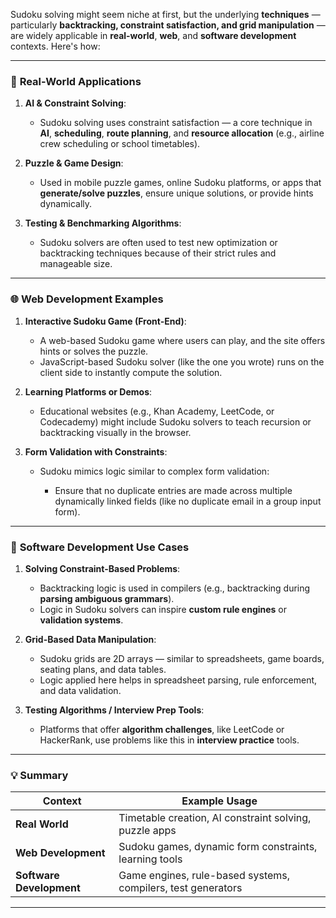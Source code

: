 Sudoku solving might seem niche at first, but the underlying **techniques** — particularly **backtracking, constraint satisfaction, and grid manipulation** — are widely applicable in **real-world**, **web**, and **software development** contexts. Here's how:

---

### 🧠 **Real-World Applications**

1. **AI & Constraint Solving**:

   * Sudoku solving uses constraint satisfaction — a core technique in **AI**, **scheduling**, **route planning**, and **resource allocation** (e.g., airline crew scheduling or school timetables).

2. **Puzzle & Game Design**:

   * Used in mobile puzzle games, online Sudoku platforms, or apps that **generate/solve puzzles**, ensure unique solutions, or provide hints dynamically.

3. **Testing & Benchmarking Algorithms**:

   * Sudoku solvers are often used to test new optimization or backtracking techniques because of their strict rules and manageable size.

---

### 🌐 **Web Development Examples**

1. **Interactive Sudoku Game (Front-End)**:

   * A web-based Sudoku game where users can play, and the site offers hints or solves the puzzle.
   * JavaScript-based Sudoku solver (like the one you wrote) runs on the client side to instantly compute the solution.

2. **Learning Platforms or Demos**:

   * Educational websites (e.g., Khan Academy, LeetCode, or Codecademy) might include Sudoku solvers to teach recursion or backtracking visually in the browser.

3. **Form Validation with Constraints**:

   * Sudoku mimics logic similar to complex form validation:

     * Ensure that no duplicate entries are made across multiple dynamically linked fields (like no duplicate email in a group input form).

---

### 🧰 **Software Development Use Cases**

1. **Solving Constraint-Based Problems**:

   * Backtracking logic is used in compilers (e.g., backtracking during **parsing ambiguous grammars**).
   * Logic in Sudoku solvers can inspire **custom rule engines** or **validation systems**.

2. **Grid-Based Data Manipulation**:

   * Sudoku grids are 2D arrays — similar to spreadsheets, game boards, seating plans, and data tables.
   * Logic applied here helps in spreadsheet parsing, rule enforcement, and data validation.

3. **Testing Algorithms / Interview Prep Tools**:

   * Platforms that offer **algorithm challenges**, like LeetCode or HackerRank, use problems like this in **interview practice** tools.

---

### 💡 Summary

| Context                  | Example Usage                                                |
| ------------------------ | ------------------------------------------------------------ |
| **Real World**           | Timetable creation, AI constraint solving, puzzle apps       |
| **Web Development**      | Sudoku games, dynamic form constraints, learning tools       |
| **Software Development** | Game engines, rule-based systems, compilers, test generators |

---

